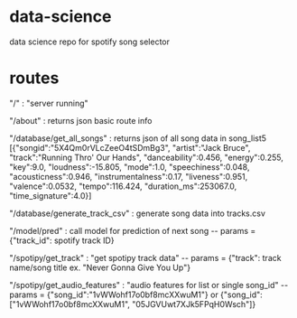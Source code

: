 # data-science
data science repo for spotify song selector



# routes

"/" : "server running"

"/about" : returns json basic route info

"/database/get_all_songs" : returns json of all song data in song_list5
                            [{"songid":"5X4Qm0rVLcZeeO4tSDmBg3",
                            "artist":"Jack Bruce",
                            "track":"Running Thro' Our Hands",
                            "danceability":0.456,
                            "energy":0.255,
                            "key":9.0,
                            "loudness":-15.805,
                            "mode":1.0,
                            "speechiness":0.048,
                            "acousticness":0.946,
                            "instrumentalness":0.17,
                            "liveness":0.951,
                            "valence":0.0532,
                            "tempo":116.424,
                            "duration_ms":253067.0,
                            "time_signature":4.0}]

"/database/generate_track_csv" : generate song data into tracks.csv

"/model/pred" : call model for prediction of next song
                -- params = {"track_id": spotify track ID}

"/spotipy/get_track" : "get spotipy track data"
                        -- params = {"track": track name/song title  ex. "Never Gonna Give You Up"}

"/spotipy/get_audio_features" : "audio features for list or single song_id"
                                --params = {"song_id":"1vWWohf17o0bf8mcXXwuM1"}
                                        or {"song_id":["1vWWohf17o0bf8mcXXwuM1", "05JGVUwt7XJk5FPqH0Wsch"]}
